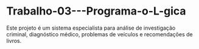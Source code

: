 # Trabalho-03---Programa-o-L-gica
Este projeto é um sistema especialista para análise de investigação criminal, diagnóstico médico, problemas de veículos e recomendações de livros.
